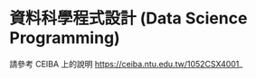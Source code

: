 # 資料科學程式設計 \(Data Science Programming\)

請參考 CEIBA 上的說明
https://ceiba.ntu.edu.tw/1052CSX4001_

<!--

助教：林德昌 \(臉書 [https://www.facebook.com/profile.php?id=100001317182947](https://www.facebook.com/profile.php?id=100001317182947)\)

| 週次 | 日期 | 投影片 |
| :--- | :--- | :--- | 
 | 第一週 | 2017-02-23 | [http://slides.com/pecutsai/deck/live\\#/](http://slides.com/pecutsai/deck/live#/) | 
 
 -->




